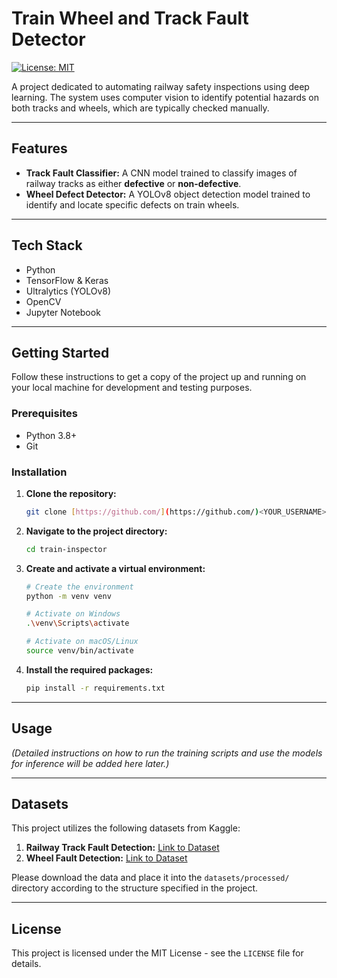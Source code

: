 # Train Wheel and Track Fault Detector

[![License: MIT](https://img.shields.io/badge/License-MIT-yellow.svg)](https://opensource.org/licenses/MIT)

A project dedicated to automating railway safety inspections using deep learning. The system uses computer vision to identify potential hazards on both tracks and wheels, which are typically checked manually.

---

## Features

* **Track Fault Classifier:** A CNN model trained to classify images of railway tracks as either **defective** or **non-defective**.
* **Wheel Defect Detector:** A YOLOv8 object detection model trained to identify and locate specific defects on train wheels.

---

## Tech Stack

* Python
* TensorFlow & Keras
* Ultralytics (YOLOv8)
* OpenCV
* Jupyter Notebook

---

## Getting Started

Follow these instructions to get a copy of the project up and running on your local machine for development and testing purposes.

### Prerequisites

* Python 3.8+
* Git

### Installation

1.  **Clone the repository:**
    ```bash
    git clone [https://github.com/](https://github.com/)<YOUR_USERNAME>/train-inspector.git
    ```
2.  **Navigate to the project directory:**
    ```bash
    cd train-inspector
    ```
3.  **Create and activate a virtual environment:**
    ```bash
    # Create the environment
    python -m venv venv

    # Activate on Windows
    .\venv\Scripts\activate

    # Activate on macOS/Linux
    source venv/bin/activate
    ```
4.  **Install the required packages:**
    ```bash
    pip install -r requirements.txt
    ```

---

## Usage

*(Detailed instructions on how to run the training scripts and use the models for inference will be added here later.)*

---

## Datasets

This project utilizes the following datasets from Kaggle:

1.  **Railway Track Fault Detection:** [Link to Dataset](https://www.kaggle.com/datasets/salmaneunus/railway-track-fault-detection)
2.  **Wheel Fault Detection:** [Link to Dataset](https://zenodo.org/records/13162335)

Please download the data and place it into the `datasets/processed/` directory according to the structure specified in the project.

---

## License

This project is licensed under the MIT License - see the `LICENSE` file for details.